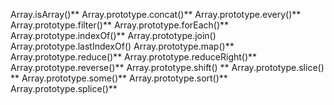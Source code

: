 Array.isArray()**
Array.prototype.concat()**
Array.prototype.every()**
Array.prototype.filter()**
Array.prototype.forEach()**
Array.prototype.indexOf()**
Array.prototype.join()
Array.prototype.lastIndexOf()
Array.prototype.map()**
Array.prototype.reduce()**
Array.prototype.reduceRight()**
Array.prototype.reverse()**
Array.prototype.shift() **
Array.prototype.slice() **
Array.prototype.some()**
Array.prototype.sort()**
Array.prototype.splice()**